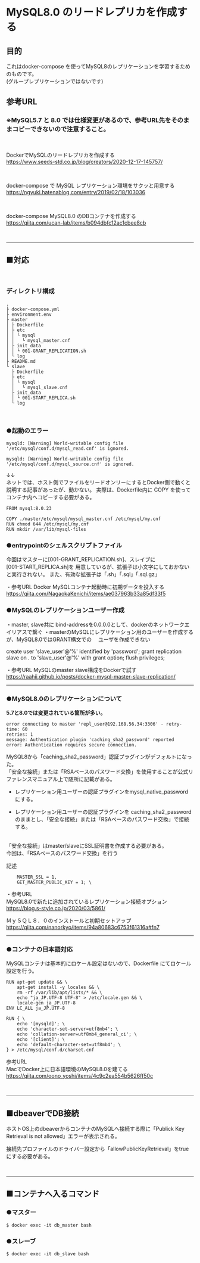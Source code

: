 # MySQL8.0 のリードレプリカを作成する

## 目的

これはdocker-compose を使ってMySQL8のレプリケーションを学習するためのものです。  
(グループレプリケーションではないです)
<br>

## 参考URL
### ※MySQL5.7 と 8.0 では仕様変更があるので、参考URL先をそのままコピーできないので注意すること。

<br>


DockerでMySQLのリードレプリカを作成する  
https://www.seeds-std.co.jp/blog/creators/2020-12-17-145757/

<br>


docker-compose で MySQL レプリケーション環境をサクッと用意する
https://ngyuki.hatenablog.com/entry/2019/02/18/103036

<br>


docker-compose MySQL8.0 のDBコンテナを作成する
https://qiita.com/ucan-lab/items/b094dbfc12ac1cbee8cb

<br>

---

## ■対応

<br>

### ディレクトリ構成

```
.
├ docker-compose.yml
├ environment.env
├ master
│ ├ Dockerfile
│ ├ etc
│ │ └ mysql
│ │   └ mysql_master.cnf
│ ├ init_data
│ │ └ 001-GRANT_REPLICATION.sh
│ └ log
├ README.md
└ slave
  ├ Dockerfile
  ├ etc
  │ └ mysql
  │   └ mysql_slave.cnf
  ├ init_data
  │ └ 001-START_REPLICA.sh
  └ log
```

<br>

### ●起動のエラー
```
mysqld: [Warning] World-writable config file '/etc/mysql/conf.d/mysql_read.cnf' is ignored.   

mysqld: [Warning] World-writable config file '/etc/mysql/conf.d/mysql_source.cnf' is ignored.
```
↓↓  
ネットでは、ホスト側でファイルをリードオンリーにするとDocker側で動くと説明する記事があったが、動かない。
実際は、Dockerfile内に COPY を使ってコンテナ内へコピーする必要がある。

```
FROM mysql:8.0.23

COPY ./master/etc/mysql/mysql_master.cnf /etc/mysql/my.cnf
RUN chmod 644 /etc/mysql/my.cnf
RUN mkdir /var/lib/mysql-files
```

### ●entrypointのシェルスクリプトファイル

今回はマスターに[001-GRANT_REPLICATION.sh]、スレイブに  
[001-START_REPLICA.sh]を
用意しているが、拡張子は小文字にしておかないと実行されない。
また、有効な拡張子は「.sh」「.sql」「.sql.gz」

・参考URL
Docker MySQLコンテナ起動時に初期データを投入する
https://qiita.com/NagaokaKenichi/items/ae037963b33a85df33f5


### ●MySQLのレプリケーションユーザー作成

・master, slave共に bind-addressを0.0.0.0として、dockerのネットワークエイリアスで繋ぐ
・masterのMySQLにレプリケーション用のユーザーを作成するが、MySQL8.0ではGRANT構文での
　ユーザを作成できない

create user 'slave_user'@'%' identified by 'password';
grant replication slave on *.* to 'slave_user'@'%' with grant option;
flush privileges;


・参考URL
MySQLのmaster slave構成をDockerで試す
https://raahii.github.io/posts/docker-mysql-master-slave-replication/


--------------------------------------------
### ●MySQL8.0のレプリケーションについて

**5.7と8.0では変更されている箇所が多い。**

```
error connecting to master 'repl_user@192.168.56.34:3306' - retry-time: 60 
retries: 1 
message: Authentication plugin 'caching_sha2_password' reported 
error: Authentication requires secure connection.
```

MySQL8から「caching_sha2_password」認証プラグインがデフォルトになった。  
「安全な接続」または「RSAベースのパスワード交換」を使用することが公式リファレンスマニュアル上で随所に記載がある。

- レプリケーション用ユーザーの認証プラグインをmysql_native_password にする。

- レプリケーション用ユーザーの認証プラグインを caching_sha2_password のままとし、「安全な接続」または「RSAベースのパスワード交換」で接続する。
<br><br>

「安全な接続」はmaster/slaveにSSL証明書を作成する必要がある。  
今回は、「RSAベースのパスワード交換」を行う

記述
```
    MASTER_SSL = 1,
    GET_MASTER_PUBLIC_KEY = 1; \
```

・参考URL  
MySQL8.0で新たに追加されているレプリケーション接続オプション
https://blog.s-style.co.jp/2020/03/5861/

ＭｙＳＱＬ８．０のインストールと初期セットアップ
https://qiita.com/nanorkyo/items/94a80683c6753f61316a#fn7

----------------------------------

### ●コンテナの日本語対応

MySQLコンテナは基本的にロケール設定はないので、Dockerfile にてロケール設定を行う。

```
RUN apt-get update && \
    apt-get install -y locales && \
    rm -rf /var/lib/apt/lists/* && \
    echo "ja_JP.UTF-8 UTF-8" > /etc/locale.gen && \
    locale-gen ja_JP.UTF-8
ENV LC_ALL ja_JP.UTF-8

RUN { \
    echo '[mysqld]'; \
    echo 'character-set-server=utf8mb4'; \
    echo 'collation-server=utf8mb4_general_ci'; \
    echo '[client]'; \
    echo 'default-character-set=utf8mb4'; \
} > /etc/mysql/conf.d/charset.cnf
```

参考URL  
MacでDocker上に日本語環境のMySQL8.0を建てる
https://qiita.com/oono_yoshi/items/4c9c2ea554b5626ff50c

<br>

---

## ■dbeaverでDB接続

ホストOS上のdbeaverからコンテナのMySQLへ接続する際に「Publick Key Retrieval is not allowed」エラーが表示される。

接続先プロファイルのドライバー設定から「allowPublicKeyRetrieval」をtrueにする必要がある。

<br>

---

## ■コンテナへ入るコマンド

### ●マスター
```
$ docker exec -it db_master bash
```

### ●スレーブ
```
$ docker exec -it db_slave bash
```
